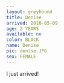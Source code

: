 ```yaml
---
layout: greyhound
title: Denise
arrived: 2016-05-09
age: 2 YEARS
available: no
color: BLACK
name: Denise
pic: denise.JPG
sex: FEMALE
---
```


I just arrived!